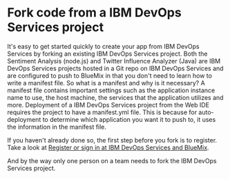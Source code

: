 # Fork code from a IBM DevOps Services project 
It's easy to get started quickly to create your app from IBM DevOps Services by forking an existing IBM DevOps Services project. 
Both the Sentiment Analysis (node.js) and Twitter Influence Analyzer (Java) are IBM DevOps Services projects hosted in a
Git repo on IBM DevOps Services and are configured to push to BlueMix in that you don't need to learn how to 
write a manifest file. So what is a manifest and why is it necessary? 
A manifest file contains important settings such as the application instance name to use, the host machine, 
the services that the application utilizes and more. 
Deployment of a IBM DevOps Services project from the Web IDE requires the project to have a manifest.yml file. 
This is because for auto-deployment to determine which application you want it to push to, it uses the information in 
the manifest file.

If you haven't already done so, the first step before you fork is to register. 
Take a look at [Register or sign in at IBM DevOps Services and BlueMix](registerandsignin).

And by the way only one person on a team needs to fork the IBM DevOps Services project.
 

